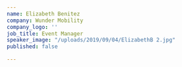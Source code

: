 ```yaml
---
name: Elizabeth Benitez
company: Wunder Mobility
company_logo: ''
job_title: Event Manager
speaker_image: "/uploads/2019/09/04/ElizabethB 2.jpg"
published: false

---
```

